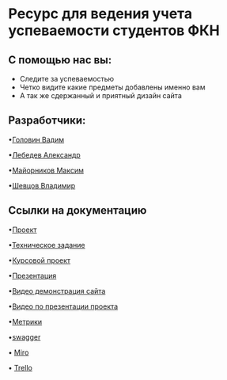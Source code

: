 
# Ресурс для ведения учета успеваемости студентов ФКН

## С помощью нас вы:
* Следите за успеваемостью
* Четко видите какие предметы добавлены именно вам
* А так же сдержанный и приятный дизайн сайта
 ## Разработчики:

•<a href="https://github.com/Exeleone">Головин Вадим <a/>
 
•<a href="https://github.com/MrokosPL">Лебедев Александр<a/> 
 
•<a href="https://github.com/maks0nn">Майорников Максим<a/>

•<a href="https://github.com/Parovozikkk">Шевцов Владимир<a/>


## Ссылки на документацию
 
•<a href="http://a0740114.xsph.ru">Проект<a/>

•<a href="https://github.com/Exeleone/4.2.4-task-7/blob/main/Техническое%20задание.docx">Техническое задание<a/>

•<a href="https://github.com/Exeleone/4.2.4-task-7/blob/main/Kursovoy_proekt.docx">Курсовой проект<a/>

•<a href="https://github.com/Exeleone/4.2.4-task-7/blob/main/Техническое%20задание.docx">Презентация<a/>

•<a href="https://github.com/Exeleone/4.2.4-task-7/blob/main/Техническое%20задание.docx">Видео демонстрация сайта<a/>
 
•<a href="https://github.com/Exeleone/4.2.4-task-7/blob/main/Техническое%20задание.docx">Видео по презентации проекта<a/>

•<a href="https://metrika.yandex.ru/list?">Метрики<a/>

•<a href="https://app.swaggerhub.com/apis/MAKC20161/reg/1.0.0#/auth/register">swagger<a/>

• <a href="https://miro.com/app/board/uXjVOEsnY5w=/?invite_link_id=5180773933">Miro<a/>
 
• <a href="https://trello.com/b/vL3YQ8SZ/rating">Trello<a/>
